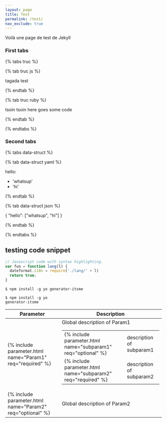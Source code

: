 ```yaml
---
layout: page
title: Test
permalink: /test/
nav_exclude: true
---
```


Voilà une page de test de Jekyll

### First tabs

{% tabs truc %}

{% tab truc js %}

tagada test

{% endtab %}

{% tab truc ruby %}

tsoin tsoin
here goes some code

{% endtab %}

{% endtabs %}

### Second tabs

{% tabs data-struct %}

{% tab data-struct yaml %}

hello:
  - 'whatsup'
  - 'hi'

{% endtab %}

{% tab data-struct json %}

{
    "hello": ["whatsup", "hi"]
}

{% endtab %}

{% endtabs %}

## testing code snippet

```js
// Javascript code with syntax highlighting.
var fun = function lang(l) {
  dateformat.i18n = require('./lang/' + l)
  return true;
}
```

```
$ npm install -g yo generator-itsme
```

<code style=display:block;white-space:pre-wrap>$ npm install -g yo generator-itsme</code>

<table>
  <thead>
    <tr>
      <th>Parameter</th><th>Description</th>
    </tr>
  </thead>
  <tbody>
    <tr>
      <td>{% include parameter.html name="Param1" req="required" %}</td>
      <td>
        Global description of Param1<br />
        <table>
          <tr>
            <td>{% include parameter.html name="subparam1" req="optional" %}</td><td>description of subparam1</td>
          </tr>
          <tr>
            <td>{% include parameter.html name="subparam2" req="required" %}</td><td>description of subparam2</td>
          </tr>
        </table>
      </td>
    </tr>
    <tr>
      <td>{% include parameter.html name="Param2" req="optional" %}</td>
      <td>Global description of Param2</td>
    </tr>
  </tbody>
</table>

